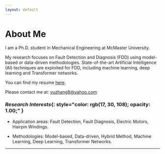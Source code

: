 ```yaml
---
layout: default
---
```


# About Me

I am a Ph.D. student in Mechanical Engineering at McMaster University.

My research focuses on Fault Detection and Diagnosis (FDD) using model-based or data-driven methodologies. State-of-the-art Artificial Intelligence (AI) techniques are exploited for FDD, including machine learning, deep learning and Transformer networks.



You can find my resume [<u>here</u>](/docs/CV_YuZhang.pdf).

Please contact me at: yuzhang8@yahoo.com



### <em>Research Interests</em>{: style="color: rgb(17, 30, 108); opacity: 1.00;" }

* Application areas: Fault Detection, Fault Diagnosis, Electric Motors, Hairpin Windings.

* Methodologies: Model-based, Data-driven, Hybrid Method, Machine Learning, Deep Learning, Transformer Networks.



----------------



&nbsp;
&nbsp;
&nbsp;
&nbsp;
